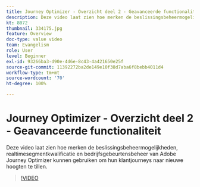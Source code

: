 ```yaml
---
title: Journey Optimizer - Overzicht deel 2 - Geavanceerde functionaliteit
description: Deze video laat zien hoe merken de beslissingsbeheermogelijkheden, realtimesegmentkwalificatie en bedrijfsgebeurtensbeheer van Adobe Journey Optimizer kunnen gebruiken om hun klantjourneys naar nieuwe hoogten te tillen.
kt: 8072
thumbnail: 334175.jpg
feature: Overview
doc-type: value video
team: Evangelism
role: User
level: Beginner
exl-id: 93266ba3-d90e-4d6e-8c43-4a421650e25f
source-git-commit: 11392272ba2de149e10f38d7aba6f8bebb4011d4
workflow-type: tm+mt
source-wordcount: '70'
ht-degree: 100%

---
```


# Journey Optimizer - Overzicht deel 2 - Geavanceerde functionaliteit

Deze video laat zien hoe merken de beslissingsbeheermogelijkheden, realtimesegmentkwalificatie en bedrijfsgebeurtensbeheer van Adobe Journey Optimizer kunnen gebruiken om hun klantjourneys naar nieuwe hoogten te tillen.

>[!VIDEO](https://video.tv.adobe.com/v/334175?quality=12)
